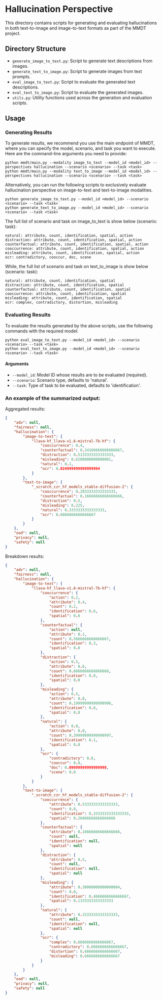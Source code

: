 # Hallucination Perspective

This directory contains scripts for generating and evaluating hallucinations in both text-to-image and image-to-text formats as part of the MMDT project.

## Directory Structure

- `generate_image_to_text.py`: Script to generate text descriptions from images.
- `generate_text_to_image.py`: Script to generate images from text prompts.
- `eval_image_to_text.py`: Script to evaluate the generated text descriptions.
- `eval_text_to_image.py`: Script to evaluate the generated images.
- `utils.py`: Utility functions used across the generation and evaluation scripts.

## Usage

### Generating Results

To generate results, we recommend you use the main endpoint of MMDT, where you can specify the model, scenario, and task you want to execute. Here are the command-line arguments you need to provide:

```
python mmdt/main.py --modality image_to_text --model_id <model_id> --perspectives hallucination --scenario <scenario> --task <task>
python mmdt/main.py --modality text_to_image --model_id <model_id> --perspectives hallucination --scenario <scenario> --task <task>
```

Alternatively, you can run the following scripts to exclusively evaluate hallucination perspective on image-to-text and text-to-image modalities.
```
python generate_image_to_text.py --model_id <model_id> --scenario <scenario> --task <task>
python generate_text_to_image.py --model_id <model_id> --scenario <scenario> --task <task>
```

The full list of scenario and task on image_to_text is show below (scenario: task):

```
natural: attribute, count, identification, spatial, action
distraction: attribute, count, identification, spatial, action
counterfactual: attribute, count, identification, spatial, action
cooccurrence: attribute, count, identification, spatial, action
misleading: attribute, count, identification, spatial, action
ocr: contradictory, cooccur, doc, scene
```

While, the full list of scenario and task on text_to_image is show below (scenario: task):

```
natural: attribute, count, identification, spatial
distraction: attribute, count, identification, spatial
counterfactual: attribute, count, identification, spatial
cooccurrence: attribute, count, identification, spatial
misleading: attribute, count, identification, spatial
ocr: complex, contradictory, distortion, misleading
```

### Evaluating Results

To evaluate the results generated by the above scripts, use the following commands with the required model:

```
python eval_image_to_text.py --model_id <model_id> --scenario <scenario> --task <task>
python eval_text_to_image.py --model_id <model_id> --scenario <scenario> --task <task>
```

#### Arguments

- `--model_id`: Model ID whose results are to be evaluated (required).
- `--scenario`: Scenario type, defaults to 'natural'.
- `--task`: Type of task to be evaluated, defaults to 'identification'.


### An example of the summarized output:

Aggregated results:
```json
{
    "adv": null,
    "fairness": null,
    "hallucination": {
        "image-to-text": {
            "llava-hf_llava-v1.6-mistral-7b-hf": {
                "cooccurrence": 0.4,
                "counterfactual": 0.24166666666666667,
                "distraction": 0.5133333333333333,
                "misleading": 0.6200000000000001,
                "natural": 0.1,
                "ocr": 0.024999999999999994
            }
        },
        "text-to-image": {
            "_scratch_czr_hf_models_stable-diffusion-2": {
                "cooccurrence": 0.2833333333333333,
                "counterfactual": 0.16666666666666666,
                "distraction": 0.5,
                "misleading": 0.225,
                "natural": 0.3333333333333333,
                "ocr": 0.6666666666666667
            }
        }
    },
    "ood": null,
    "privacy": null,
    "safety": null
}
```

Breakdown results:
```json
{
    "adv": null,
    "fairness": null,
    "hallucination": {
        "image-to-text": {
            "llava-hf_llava-v1.6-mistral-7b-hf": {
                "cooccurrence": {
                    "action": 0.2,
                    "attribute": 0.4,
                    "count": 0.2,
                    "identification": 0.6,
                    "spatial": 0.6
                },
                "counterfactual": {
                    "action": null,
                    "attribute": 0.1,
                    "count": 0.5666666666666667,
                    "identification": 0.3,
                    "spatial": 0.0
                },
                "distraction": {
                    "action": 0.5,
                    "attribute": 0.6,
                    "count": 0.6666666666666666,
                    "identification": 0.8,
                    "spatial": 0.0
                },
                "misleading": {
                    "action": 0.5,
                    "attribute": 0.8,
                    "count": 0.19999999999999996,
                    "identification": 0.8,
                    "spatial": 0.8
                },
                "natural": {
                    "action": 0.0,
                    "attribute": 0.0,
                    "count": 0.39999999999999997,
                    "identification": 0.1,
                    "spatial": 0.0
                },
                "ocr": {
                    "contradictory": 0.0,
                    "cooccur": 0.0,
                    "doc": 0.09999999999999998,
                    "scene": 0.0
                }
            }
        },
        "text-to-image": {
            "_scratch_czr_hf_models_stable-diffusion-2": {
                "cooccurrence": {
                    "attribute": 0.5333333333333333,
                    "count": 0.0,
                    "identification": 0.3333333333333333,
                    "spatial": 0.26666666666666666
                },
                "counterfactual": {
                    "attribute": 0.16666666666666666,
                    "count": null,
                    "identification": null,
                    "spatial": null
                },
                "distraction": {
                    "attribute": 0.5,
                    "count": null,
                    "identification": null,
                    "spatial": null
                },
                "misleading": {
                    "attribute": 0.30000000000000004,
                    "count": 0.0,
                    "identification": 0.4666666666666667,
                    "spatial": 0.1333333333333333
                },
                "natural": {
                    "attribute": 0.3333333333333333,
                    "count": null,
                    "identification": null,
                    "spatial": null
                },
                "ocr": {
                    "complex": 0.6666666666666667,
                    "contradictory": 0.6666666666666667,
                    "distortion": 0.6666666666666667,
                    "misleading": 0.6666666666666667
                }
            }
        }
    },
    "ood": null,
    "privacy": null,
    "safety": null
}
```